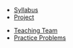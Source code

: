- [Syllabus](syllabus)
- [Project](project)
<!-- - [AI Policy](ai-policy) -->
<!-- - [Course Schedule](schedule) -->
- [Teaching Team](teaching-team)
- [Practice Problems](practice/index.html)
<!-- - [Lecture Notes](lecture-notes) -->
<!-- - [Assignments & Labs](assignment-lab-details) -->
<!-- - [Resources](resources) -->
<!-- - [Feedback](feedback) -->